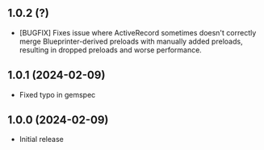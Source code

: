 ## 1.0.2 (?)

- [BUGFIX] Fixes issue where ActiveRecord sometimes doesn't correctly merge Blueprinter-derived preloads with manually added preloads, resulting in dropped preloads and worse performance.

## 1.0.1 (2024-02-09)

- Fixed typo in gemspec

## 1.0.0 (2024-02-09)

- Initial release
